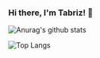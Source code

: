 ### Hi there, I'm Tabriz! 👋

![Anurag's github stats](https://github-readme-stats.vercel.app/api?username=Alaladdin&count_private=true&theme=material-palenight)

![Top Langs](https://github-readme-stats.vercel.app/api/top-langs/?username=Alaladdin&layout=compact&theme=material-palenight&langs_count=10)
